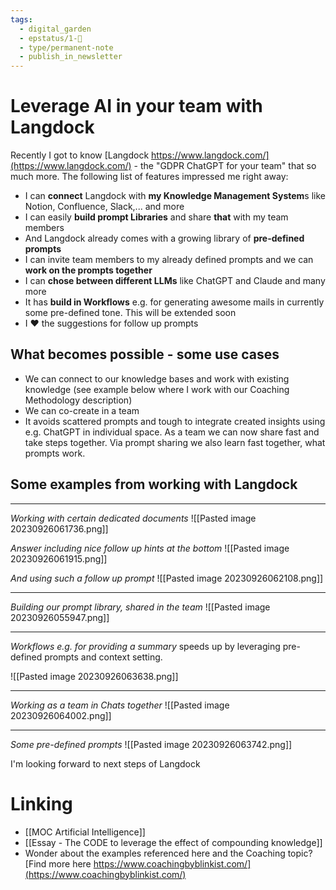 ```yaml
---
tags:
  - digital_garden
  - epstatus/1-🌱
  - type/permanent-note
  - publish_in_newsletter
---
```

# Leverage AI in your team with Langdock
Recently I got to know [Langdock https://www.langdock.com/](https://www.langdock.com/) - the "GDPR ChatGPT for your team" that so much more. The following list of features impressed me right away:

+ I can **connect** Langdock with **my Knowledge Management System**s like Notion, Confluence, Slack,... and more
+ I can easily **build prompt Libraries** and share **that** with my team members
+ And Langdock already comes with a growing library of **pre-defined prompts**
+ I can invite team members to my already defined prompts and we can **work on the prompts together**
+ I can **chose between different LLMs** like ChatGPT and Claude and many more
+ It has **build in Workflows** e.g. for generating awesome mails in currently some pre-defined tone. This will be extended soon
+ I ❤️ the suggestions for follow up prompts

## What becomes possible - some use cases
+ We can connect to our knowledge bases and work with existing knowledge (see example below where I work with our Coaching Methodology description)
+ We can co-create in a team
+ It avoids scattered prompts and tough to integrate created insights using e.g. ChatGPT in individual space. As a team we can now share fast and take steps together. Via prompt sharing we also learn fast together, what prompts work.

## Some examples from working with Langdock
***
*Working with certain dedicated documents*
![[Pasted image 20230926061736.png]]

*Answer including nice follow up hints at the bottom*
![[Pasted image 20230926061915.png]]

*And using such a follow up prompt*
![[Pasted image 20230926062108.png]]

***
*Building our prompt library, shared in the team*
![[Pasted image 20230926055947.png]]

***
*Workflows e.g. for providing a summary* speeds up by leveraging pre-defined prompts and context setting.

![[Pasted image 20230926063638.png]]


***
*Working as a team in Chats together*
![[Pasted image 20230926064002.png]]


***
*Some pre-defined prompts*
![[Pasted image 20230926063742.png]]

I'm looking forward to next steps of Langdock

# Linking
+ [[MOC Artificial Intelligence]]
+ [[Essay - The CODE to leverage the effect of compounding knowledge]]
+ Wonder about the examples referenced here and the Coaching topic? [Find more here https://www.coachingbyblinkist.com/](https://www.coachingbyblinkist.com/)


